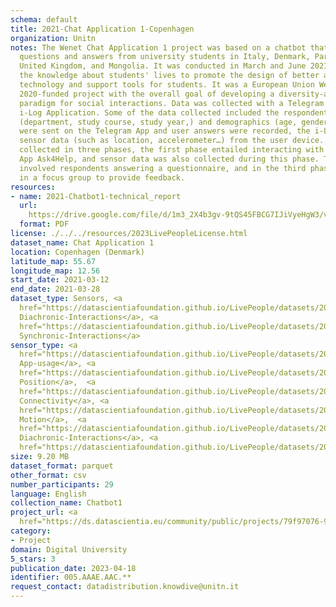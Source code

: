 ```yaml
---
schema: default
title: 2021-Chat Application 1-Copenhagen
organization: Unitn
notes: The Wenet Chat Application 1 project was based on a chatbot that collected
  questions and answers from university students in Italy, Denmark, Paraguay, the
  United Kingdom, and Mongolia. It was conducted in March and June 2021 to improve
  the knowledge about students' lives to promote the design of better and more targeted
  technology and support tools for students. It was a European Union WeNet Horizon
  2020-funded project with the overall goal of developing a diversity-aware, machine-mediated
  paradigm for social interactions. Data was collected with a Telegram App and the
  i-Log Application. Some of the data collected included the respondent’s career information
  (department, study course, study year,) and demographics (age, gender…). Questions
  were sent on the Telegram App and user answers were recorded, the i-Log App recorded
  sensor data (such as location, accelerometer…) from the user device. This data was
  collected in three phases, the first phase entailed interacting with the Telegram
  App Ask4Help, and sensor data was also collected during this phase. The second phase
  involved respondents answering a questionnaire, and in the third phase, they participated
  in a focus group to provide feedback.
resources:
- name: 2021-Chatbot1-technical_report
  url: 
    https://drive.google.com/file/d/1m3_2X4b3gv-9tQS45FBCG7IJiVyeHgW3/view?usp=sharing
  format: PDF
license: ./../../resources/2023LivePeopleLicense.html
dataset_name: Chat Application 1
location: Copenhagen (Denmark)
latitude_map: 55.67
longitude_map: 12.56
start_date: 2021-03-12
end_date: 2021-03-28
dataset_type: Sensors, <a 
  href="https://datascientiafoundation.github.io/LivePeople/datasets/2021-CH1-Copenhagen-Diachronic-Interactions/">
  Diachronic-Interactions</a>, <a 
  href="https://datascientiafoundation.github.io/LivePeople/datasets/2021-CH1-Copenhagen-Synchronic-Interactions/">
  Synchronic-Interactions</a>
sensor_type: <a 
  href="https://datascientiafoundation.github.io/LivePeople/datasets/2021-CH1-Copenhagen-App-usage/">
  App-usage</a>, <a 
  href="https://datascientiafoundation.github.io/LivePeople/datasets/2021-CH1-Copenhagen-Position/">
  Position</a>,  <a 
  href="https://datascientiafoundation.github.io/LivePeople/datasets/2021-CH1-Copenhagen-Connectivity/">
  Connectivity</a>, <a 
  href="https://datascientiafoundation.github.io/LivePeople/datasets/2021-CH1-Copenhagen-Motion/">
  Motion</a>,  <a 
  href="https://datascientiafoundation.github.io/LivePeople/datasets/2021-CH1-Copenhagen-Diachronic-Interactions/">
  Diachronic-Interactions</a>, <a 
  href="https://datascientiafoundation.github.io/LivePeople/datasets/2021-CH1-Copenhagen-Synchronic-Interactions/">
size: 9.20 MB
dataset_format: parquet
other_format: csv
number_participants: 29
language: English
collection_name: Chatbot1
project_url: <a 
  href="https://ds.datascientia.eu/community/public/projects/79f97076-9632-483a-b420-e68887ef8eb0">https://ds.datascientia.eu/community/public/projects/79f97076-9632-483a-b420-e68887ef8eb0</a>
category:
- Project
domain: Digital University
5_stars: 3
publication_date: 2023-04-18
identifier: 005.AAAE.AAC.**
request_contact: datadistribution.knowdive@unitn.it
---
```

 